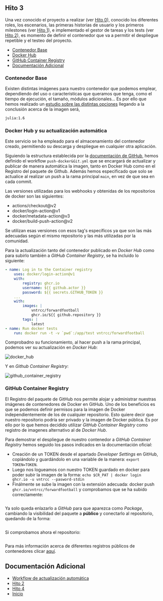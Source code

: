 ## Hito 3

Una vez conocido el proyecto a realizar (ver [Hito 0](Hito_0.md)), conocido los diferentes roles, los escenarios, las primeras historias de usuario y los primeros milestones (ver [Hito 1](Hito_1.md)), e implementado el gestor de tareas y los tests (ver [Hito 2](Hito_2.md)), es momento de definir el contenedor que va a permitir el despliegue repetible y el testeo del proyecto.

* [Contenedor Base](#contenedor)
* [Docker Hub](#docker)
* [GitHub Container Registry](#gitcontainer)
* [Documentación Adicional](#documentación-adicional)

<a name="contenedor"></a>
### Contenedor Base

Existen distintas imágenes para nuestro contenedor que podemos emplear, dependiendo del uso o características que queramos que tenga, como el tiempo de ejecución, el tamaño, módulos adicionales... Es por ello que hemos realizado un [estudio sobre las distintas opciones](../extra/contenedor_base.md) llegando a la conclusión acerca de la imagen será, 
```Dockerfile
julia:1.6
```

<a name="docker"></a>
### Docker Hub y su actualización automática

Este servicio se ha empleado para el almacenamiento del contenedor creado, permitiendo su descarga y despliegue en cualquier otra aplicación. 

Siguiendo la estructura establecida por la [documentación de GitHub](https://docs.github.com/es/actions/publishing-packages/publishing-docker-images),
hemos definido el workflow `push-docker&Git.yml` que se encargará de actualizar y publicar de manera automática la imagen, tanto en Docker Hub como en el Registro del paquete de Github. Además hemos especificado que solo se actualice al realizar un push a la rama principal `main`, en vez de que sea en cada commit.

Las versiones utilizadas para los webhooks y obtenidas de los repositorios de docker son las siguientes:

- actions/checkout@v2
- docker/login-action@v1
- docker/metadata-action@v3
- docker/build-push-action@v2

Se utilizan esas versiones con esos tag's específicos ya que son las más adecuadas según el mismo repositorio y las más utilizadas por la comunidad.

Para la actualización tanto del contenedor publicado en _Docker Hub_ como para subirlo también a _GitHub Container Registry_, se ha incluido lo siguiente:

```yml
- name: Log in to the Container registry
    uses: docker/login-action@v1
    with:
        registry: ghcr.io
        username: ${{ github.actor }}
        password: ${{ secrets.GITHUB_TOKEN }}
    ...
    with:
        images: |
            vntrcc/forwardfootball
            ghcr.io/${{ github.repository }}
        tags: |
            latest
- name: Run docker tests
    run: docker run -t -v `pwd`:/app/test vntrcc/forwardfootball
```

Comprobadno su funcionamiento, al hacer push a la rama principal, podemos ver su actualización en _Docker Hub_:

![docker_hub]()

Y en _Github Container Registry_:

![github_container_registry]()

<a name="gitcontainer"></a>
### GitHub Container Registry

El Registro del paquete de GitHub nos permite alojar y administrar nuestras imágenes de contenedores de Docker en GitHub. Uno de los beneficios es que se podemos definir permisos para la imagen de Docker independientemente de los de cualquier repositorio. Esto quiere decir que nuestro repositorio podría ser privado y la imagen de Docker pública. Es por ello por lo que hemos decidido utilizar _GitHub Container Registry_ como registro de imagenes alternativo al de _Docker Hub_.

Para demostrar el despliegue de nuestro contenedor a _GitHub Container Registry_ hemos seguido los pasos indicados en la documentación oficial:

- Creación de un TOKEN desde el apartado _Developer Settings_ en GitHub, copiándolo y guardándolo en una variable de la manera: `export TOKEN=TOKEN`.
- Luego nos logueamos con nuestro TOKEN guardado en docker para poder subir la imagen de la forma: `echo $CR_PAT | docker login ghcr.io -u vntrcc --pasword-stdin`
- Finálmente se sube la imagen con la extensión adecuada: docker push `ghcr.io/vntrcc/forwardfootball` y comprobamos que se ha subido correctamente:

![]()

Ya solo queda enlazarlo a _GitHub_ para que aparezca como _Package_, cambiando la visibilidad del paquete a **público** y conectarlo al repositorio, quedando de la forma:

![]()

Si comprobamos ahora el repositorio:

![]()

Para más información acerca de diferentes registros públicos de contenedores clicar [aquí](../extra/registros_alternativos.md).

<a name="Additional"></a>
## Documentación Adicional

- [Workflow de actualización automática](../../.github/workflows/push-docker&Git.yml)
- [Hito 2](Hito_2.md)
- [Hito 4](Hito_4.md)
- [Inicio](../../README.md)
